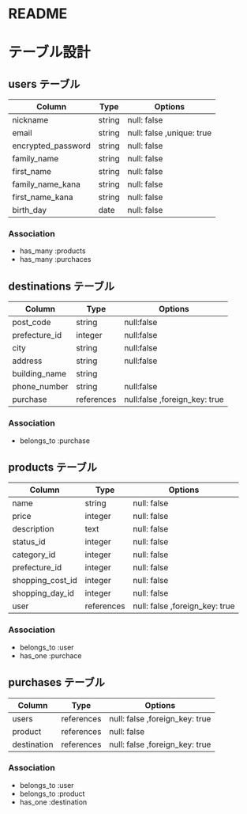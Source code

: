 # README

# テーブル設計

## users テーブル

| Column             | Type   | Options                   |
| ------------------ | ------ | ------------------------- |
| nickname           | string | null: false               |
| email              | string | null: false ,unique: true |
| encrypted_password | string | null: false               |
| family_name        | string | null: false               |
| first_name         | string | null: false               |
| family_name_kana   | string | null: false               |
| first_name_kana    | string | null: false               |  
| birth_day          | date   | null: false               |

### Association
- has_many :products
- has_many :purchaces

## destinations テーブル

| Column             | Type      |Options                        |
| -------------------| --------- | ----------------------------- |
| post_code          | string    | null:false                    |
| prefecture_id      | integer   | null:false                    |
| city               | string    | null:false                    |
| address            | string    | null:false                    |
| building_name      | string    |                               |
| phone_number       | string    | null:false                    |
| purchase           | references| null:false ,foreign_key: true |

### Association
- belongs_to :purchase

## products テーブル

| Column             | Type     |Options                          |
| -------------------| --------- | ------------------------------ |
| name               | string    | null: false                    |
| price              | integer   | null: false                    |
| description        | text      | null: false                    |
| status_id          | integer   | null: false                    |
| category_id        | integer   | null: false                    |
| prefecture_id      | integer   | null: false                    |
| shopping_cost_id   | integer   | null: false                    |
| shopping_day_id    | integer   | null: false                    |
| user               | references| null: false ,foreign_key: true |

### Association
- belongs_to :user
- has_one    :purchace

## purchases テーブル
| Column             | Type      | Options                        |
| -------------------| --------- | ------------------------------ |
| users              | references| null: false ,foreign_key: true |
| product            | references| null: false                    |
| destination        | references| null: false ,foreign_key: true |

### Association
- belongs_to :user
- belongs_to :product
- has_one :destination